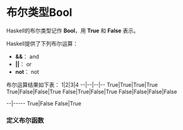 布尔类型Bool
===================================
Haskell的布尔类型记作 **Bool**，用 **True** 和 **False** 表示。

Haskell提供了下列布尔运算：

+ **&&**：   and
+ **||**：   or
+ **not**：  not

布尔运算结果如下表：
1|2|3|4
--|--|--|--
True|True|True|True
True|False|False|True
False|True|False|True
False|False|False|False

--|-----
True|False
False|True

### 定义布尔函数
